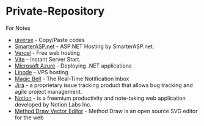 # Private-Repository
For Notes

- [uiverse](https://uiverse.io/) - Copy/Paste codes
- [SmarterASP.net](https://www.smarterasp.net/) - ASP.NET Hosting by SmarterASP.net.
- [Vercel](https://vercel.com/dashboard) - Free web hosting
- [Vite](https://vitejs.dev/) - Instant Server Start.
- [Microsoft Azure](https://portal.azure.com/#home) - Deploying .NET applications
- [Linode](https://www.linode.com/) - VPS hosting
- [Magic Bell](https://www.magicbell.com/) - The Real-Time Notification Inbox 
- [Jira](https://www.atlassian.com/software/jira) - a proprietary issue tracking product that allows bug tracking and agile project management.
- [Notion](https://www.notion.so/) - is a freemium productivity and note-taking web application developed by Notion Labs Inc.
- [Method Draw Vector Editor](https://editor.method.ac/) - Method Draw is an open source SVG editor for the web
